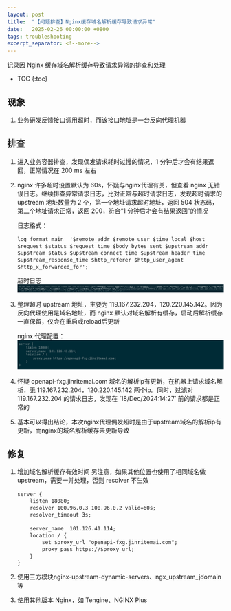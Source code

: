 ```yaml
---
layout: post
title:  "【问题排查】Nginx缓存域名解析缓存导致请求异常"
date:   2025-02-26 00:00:00 +0800
tags: troubleshooting
excerpt_separator: <!--more-->
---
```


记录因 Nginx 缓存域名解析缓存导致请求异常的排查和处理<!--more-->

* TOC
{:toc}

## 现象
1. 业务研发反馈接口调用超时，而该接口地址是一台反向代理机器


## 排查

1. 进入业务容器排查，发现偶发请求耗时过慢的情况，1 分钟后才会有结果返回，正常情况在 200 ms 左右

2. nginx 许多超时设置默认为 60s，怀疑与nginx代理有关，但查看 nginx 无错误日志。继续排查异常请求日志，比对正常与超时请求日志，发现超时请求的 upstream 地址数量为 2 个，第一个地址请求超时地址，返回 504 状态码，第二个地址请求正常，返回 200，符合“1 分钟后才会有结果返回”的情况

    日志格式：
    ```
    log_format main  '$remote_addr $remote_user $time_local $host $request $status $request_time $body_bytes_sent $upstream_addr $upstream_status $upstream_connect_time $upstream_header_time $upstream_response_time $http_referer $http_user_agent $http_x_forwarded_for';
    ```

    超时日志
![20250226-d20da7cdbd.jpg](/assets/images/20250226-d20da7cdbd.jpg)

3. 整理超时 upstream 地址，主要为 119.167.232.204，120.220.145.142。因为反向代理使用是域名地址，而 nginx 默认对域名解析有缓存，启动后解析缓存一直保留，仅会在重启或reload后更新

    nginx 代理配置：
    ![20250226-de7eac7d90d1955b4caf4faeb7669596.png](/assets/images/20250226-de7eac7d90d1955b4caf4faeb7669596.png)

4. 怀疑 openapi-fxg.jinritemai.com 域名的解析ip有更新，在机器上请求域名解析，无 119.167.232.204，120.220.145.142 两个ip。同时，过滤对 119.167.232.204 的请求日志，发现在 ’18/Dec/2024:14:27’ 前的请求都是正常的

5. 基本可以得出结论，本次nginx代理偶发超时是由于upstream域名的解析ip有更新，而nginx的域名解析缓存未更新导致


## 修复
1. 增加域名解析缓存有效时间
另注意，如果其他位置也使用了相同域名做upstream，需要一并处理，否则 resolver 不生效
    ```
    server {
        listen 18080;
        resolver 100.96.0.3 100.96.0.2 valid=60s;
        resolver_timeout 3s;

        server_name  101.126.41.114;
        location / {
            set $proxy_url "openapi-fxg.jinritemai.com";
            proxy_pass https://$proxy_url;
        }
    }
    ```

2. 使用三方模块nginx-upstream-dynamic-servers、ngx_upstream_jdomain 等

3. 使用其他版本 Nginx，如 Tengine、NGINX Plus